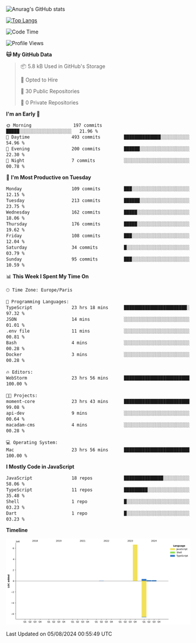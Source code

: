 ![Anurag's GitHub stats](https://github-readme-stats.vercel.app/api?username=sufiane&theme=dark&show_icons=true&count_private=true)


[![Top Langs](https://github-readme-stats.vercel.app/api/top-langs/?username=sufiane&layout=compact)](https://github.com/anuraghazra/github-readme-stats)

<!--START_SECTION:waka-->
![Code Time](http://img.shields.io/badge/Code%20Time-1%2C185%20hrs%2029%20mins-blue)

![Profile Views](http://img.shields.io/badge/Profile%20Views-13-blue)

**🐱 My GitHub Data** 

> 📦 5.8 kB Used in GitHub's Storage 
 > 
> 💼 Opted to Hire
 > 
> 📜 30 Public Repositories 
 > 
> 🔑 0 Private Repositories 
 > 
**I'm an Early 🐤** 

```text
🌞 Morning                197 commits         █████░░░░░░░░░░░░░░░░░░░░   21.96 % 
🌆 Daytime                493 commits         ██████████████░░░░░░░░░░░   54.96 % 
🌃 Evening                200 commits         ██████░░░░░░░░░░░░░░░░░░░   22.30 % 
🌙 Night                  7 commits           ░░░░░░░░░░░░░░░░░░░░░░░░░   00.78 % 
```
📅 **I'm Most Productive on Tuesday** 

```text
Monday                   109 commits         ███░░░░░░░░░░░░░░░░░░░░░░   12.15 % 
Tuesday                  213 commits         ██████░░░░░░░░░░░░░░░░░░░   23.75 % 
Wednesday                162 commits         █████░░░░░░░░░░░░░░░░░░░░   18.06 % 
Thursday                 176 commits         █████░░░░░░░░░░░░░░░░░░░░   19.62 % 
Friday                   108 commits         ███░░░░░░░░░░░░░░░░░░░░░░   12.04 % 
Saturday                 34 commits          █░░░░░░░░░░░░░░░░░░░░░░░░   03.79 % 
Sunday                   95 commits          ███░░░░░░░░░░░░░░░░░░░░░░   10.59 % 
```


📊 **This Week I Spent My Time On** 

```text
🕑︎ Time Zone: Europe/Paris

💬 Programming Languages: 
TypeScript               23 hrs 18 mins      ████████████████████████░   97.32 % 
JSON                     14 mins             ░░░░░░░░░░░░░░░░░░░░░░░░░   01.01 % 
.env file                11 mins             ░░░░░░░░░░░░░░░░░░░░░░░░░   00.81 % 
Bash                     4 mins              ░░░░░░░░░░░░░░░░░░░░░░░░░   00.28 % 
Docker                   3 mins              ░░░░░░░░░░░░░░░░░░░░░░░░░   00.28 % 

🔥 Editors: 
WebStorm                 23 hrs 56 mins      █████████████████████████   100.00 % 

🐱‍💻 Projects: 
moment-core              23 hrs 43 mins      █████████████████████████   99.08 % 
api-dev                  9 mins              ░░░░░░░░░░░░░░░░░░░░░░░░░   00.64 % 
macadam-cms              4 mins              ░░░░░░░░░░░░░░░░░░░░░░░░░   00.28 % 

💻 Operating System: 
Mac                      23 hrs 56 mins      █████████████████████████   100.00 % 
```

**I Mostly Code in JavaScript** 

```text
JavaScript               18 repos            ███████████████░░░░░░░░░░   58.06 % 
TypeScript               11 repos            █████████░░░░░░░░░░░░░░░░   35.48 % 
Shell                    1 repo              █░░░░░░░░░░░░░░░░░░░░░░░░   03.23 % 
Dart                     1 repo              █░░░░░░░░░░░░░░░░░░░░░░░░   03.23 % 
```



**Timeline**

![Lines of Code chart](https://raw.githubusercontent.com/Sufiane/Sufiane/main/assets/bar_graph.png)


 Last Updated on 05/08/2024 00:55:49 UTC
<!--END_SECTION:waka-->


<!--
**Sufiane/sufiane** is a ✨ _special_ ✨ repository because its `README.md` (this file) appears on your GitHub profile.

Here are some ideas to get you started:

- 🔭 I’m currently working on ...
- 🌱 I’m currently learning ...
- 👯 I’m looking to collaborate on ...
- 🤔 I’m looking for help with ...
- 💬 Ask me about ...
- 📫 How to reach me: ...
- 😄 Pronouns: ...
- ⚡ Fun fact: ...
-->
